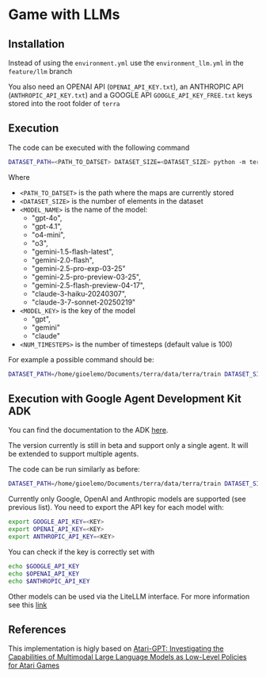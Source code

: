 # Game with LLMs

## Installation

Instead of using the `environment.yml` use the `environment_llm.yml` in the `feature/llm` branch

You also need an OPENAI API (`OPENAI_API_KEY.txt`), an ANTHROPIC API (`ANTHROPIC_API_KEY.txt`) and a GOOGLE API `GOOGLE_API_KEY_FREE.txt` keys stored into the root folder of `terra`

## Execution
The code can be executed with the following command

```bash
DATASET_PATH=<PATH_TO_DATSET> DATASET_SIZE=<DATASET_SIZE> python -m terra.viz.main_llm -model_name <MODEL_NAME> --model_key <MODEL_KEY> --num_timesteps <NUM_TIMESTEPS>
```
Where
- `<PATH_TO_DATSET>` is the path where the maps are currently stored
- `<DATASET_SIZE>` is the number of elements in the dataset
- `<MODEL_NAME>` is the name of the model:
    * "gpt-4o", 
    * "gpt-4.1",
    * "o4-mini",
    * "o3",
    * "gemini-1.5-flash-latest",
    * "gemini-2.0-flash", 
    * "gemini-2.5-pro-exp-03-25"
    * "gemini-2.5-pro-preview-03-25", 
    * "gemini-2.5-flash-preview-04-17",
    * "claude-3-haiku-20240307", 
    * "claude-3-7-sonnet-20250219"
- `<MODEL_KEY>` is the key of the model
    * "gpt", 
    * "gemini"
    * "claude"
- `<NUM_TIMESTEPS>` is the number of timesteps (default value is 100)

For example a possible command should be:

```bash
DATASET_PATH=/home/gioelemo/Documents/terra/data/terra/train DATASET_SIZE=100 python -m terra.viz.main_llm --model_name gemini-2.5-pro-exp-03-25 --model_key gemini --num_timesteps 100 
```

## Execution with Google Agent Development Kit ADK
You can find the documentation to the ADK [here](https://google.github.io/adk-docs/).

The version currently is still in beta and support only a single agent. It will be extended to support multiple agents.

The code can be run similarly as before:

```bash
DATASET_PATH=/home/gioelemo/Documents/terra/data/terra/train DATASET_SIZE=100 python -m terra.viz.main_llm_adk --model_name gemini-2.5-pro-exp-03-25 --model_key gemini --num_timesteps 100 
```

Currently only Google, OpenAI and Anthropic models are supported (see previous list). You need to export the API key for each model with:

```bash
export GOOGLE_API_KEY=<KEY>
export OPENAI_API_KEY=<KEY>
export ANTHROPIC_API_KEY=<KEY>
```

You can check if the key is correctly set with
```bash
echo $GOOGLE_API_KEY
echo $OPENAI_API_KEY
echo $ANTHROPIC_API_KEY
```

Other models can be used via the LiteLLM interface. For more information see this [link](https://docs.litellm.ai/docs/)

## References
This implementation is higly based on [Atari-GPT: Investigating the Capabilities of Multimodal Large Language Models as Low-Level Policies for Atari Games](https://github.com/nwayt001/atari-gpt)